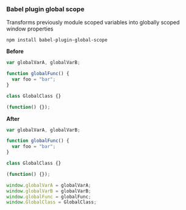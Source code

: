 ### Babel plugin global scope

Transforms previously module scoped variables into globally scoped window properties

`npm install babel-plugin-global-scope`

**Before**

```Javascript
var globalVarA, globalVarB;

function globalFunc() {
  var foo = "bar";
}

class GlobalClass {}

(function() {});
```

**After**

```javascript
var globalVarA, globalVarB;

function globalFunc() {
  var foo = "bar";
}

class GlobalClass {}

(function() {});

window.globalVarA = globalVarA;
window.globalVarB = globalVarB;
window.globalFunc = globalFunc;
window.GlobalClass = GlobalClass;
```

